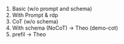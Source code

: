 1. Basic (w/o prompt and schema)
2. With Prompt & rdp
3. CoT (w/o schema)
4. With schema (NoCoT) -> Theo (demo-cot)
5. prefil -> Theo